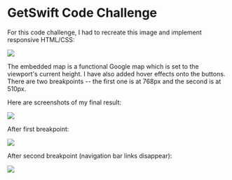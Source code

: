 # GetSwift Code Challenge

For this code challenge, I had to recreate this image and implement responsive HTML/CSS:

![](http://i.imgur.com/n7xQOBb.png)

The embedded map is a functional Google map which is set to the viewport's current height. I have also added hover effects onto the buttons. There are two breakpoints -- the first one is at 768px and the second is at 510px.

Here are screenshots of my final result:

![](https://puu.sh/xWgXQ/36e250904d.png)

After first breakpoint:

![](https://puu.sh/xWhmP/cb1cbfdb41.png)

After second breakpoint (navigation bar links disappear):

![](https://puu.sh/xWh8X/f56a1857b5.png)